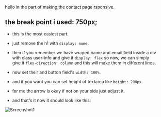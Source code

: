 hello in the part of making the contact page rsponsive.

## the break point i used: 750px;

- this is the most easiest part.

- just remove the h1 with `display: none`.

- then if you remember we have wraped name and email field inside a div with class user-info and give it `display: flex` so now, we can simply give it `flex-direction: column` and this will make them in different lines.

- now set their and button field's `width: 100%`.

- and if you want you can set height of textarea like `height: 200px`.

- for me the arrow is okay if not on your side just adjust it.

- and that's it now it should look like this:

![Screenshot1](https://user-images.githubusercontent.com/91528741/194884596-c91a9892-7556-4434-b665-b1913398ed98.png)



